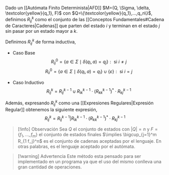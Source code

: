 Dado un [[Autómata Finito Determinista|AFD]] $M=(Q, \Sigma, \delta, \textcolor{yellow}{q_1}, F)$ con $Q=\{\textcolor{yellow}{q_1},...,q_n\}$, definimos $R_{ij}^k$ como el conjunto de las [[Conceptos Fundamentales#Cadena de Caracteres|Cadenas]] que parten del estado $i$ y terminan en el estado $j$ sin pasar por un estado mayor a $k$.

Definimos $R_{ij}^k$ de forma inductiva,
- Caso Base
$$\tag{1} R_{ij}^0=\{a \in \Sigma \mid \delta(q_i, a) = q_j \} : \text{ si } i \neq j$$
$$\tag{2} R_{ii}^0=\{a \in \Sigma \mid \delta(q_i, a) = q_i \} \cup \{ \varepsilon \} : \text{ si } i = j$$

- Caso Inductivo
$$\tag{3} R_{ij}^k=R_{ij}^{k-1} \cup R_{ik}^{k-1} \cdot (R_{kk}^{k-1})^\ast \cdot R_{kj}^{k-1}$$

Además, expresando $R_{ij}^k$ como una [[Expresiones Regulares|Expresión Regular]] obtenemos la siguiente expresión,
$$R_{ij}^k=R_{ij}^{k-1} | R_{ik}^{k-1} \cdot (R_{kk}^{k-1})^\ast \cdot R_{kj}^{k-1}$$

> [!info]  Observación
> Sea $Q$ el conjunto de estados con $|Q|=n$ y $F=\{f_1,...,f_m\}$ el conjunto de estados finales $\implies \bigcup_{j=1}^m R_{1 f_j}^n$ es el conjunto de cadenas aceptadas por el lenguaje. En otras palabras, es el lenguaje aceptado por el autómata.

> [!warning] Advertencia
> Este método esta pensado para ser implementado en un programa ya que el uso del mismo conlleva una gran cantidad de operaciones.